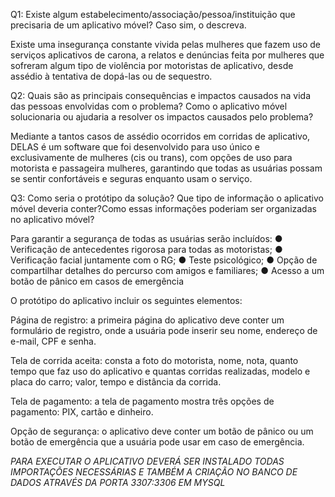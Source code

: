 Q1: Existe algum estabelecimento/associação/pessoa/instituição que precisaria de um aplicativo móvel? Caso sim, o descreva.

Existe uma insegurança constante vivida pelas mulheres que fazem uso de serviços aplicativos de carona, a relatos e denúncias feita por mulheres que sofreram algum tipo de violência por motoristas de aplicativo, desde assédio à tentativa de dopá-las ou de sequestro.

Q2: Quais são as principais consequências e impactos causados na vida das pessoas envolvidas com o problema? Como o aplicativo móvel solucionaria ou ajudaria a resolver os impactos causados pelo problema?

Mediante a tantos casos de assédio ocorridos em corridas de aplicativo, DELAS é um software que foi desenvolvido para uso único e exclusivamente de mulheres (cis ou trans), com opções de uso para motorista e passageira mulheres, garantindo que todas as usuárias possam se sentir confortáveis e seguras enquanto usam o serviço.

Q3: Como seria o protótipo da solução? Que tipo de informação o aplicativo móvel deveria conter?Como essas informações poderiam ser organizadas no aplicativo móvel?

Para garantir a segurança de todas as usuárias serão incluídos: ● Verificação de antecedentes rigorosa para todas as motoristas; ● Verificação facial juntamente com o RG; ● Teste psicológico; ● Opção de compartilhar detalhes do percurso com amigos e familiares; ● Acesso a um botão de pânico em casos de emergência

O protótipo do aplicativo incluir os seguintes elementos:

Página de registro: a primeira página do aplicativo deve conter um formulário de registro, onde a usuária pode inserir seu nome, endereço de e-mail, CPF e senha.

Tela de corrida aceita: consta a foto do motorista, nome, nota, quanto tempo que faz uso do aplicativo e quantas corridas realizadas, modelo e placa do carro; valor, tempo e distância da corrida.

Tela de pagamento: a tela de pagamento mostra três opções de pagamento: PIX, cartão e dinheiro.

Opção de segurança: o aplicativo deve conter um botão de pânico ou um botão de emergência que a usuária pode usar em caso de emergência.

*PARA EXECUTAR O APLICATIVO DEVERÁ SER INSTALADO TODAS IMPORTAÇÕES NECESSÁRIAS E TAMBÉM A CRIAÇÃO NO BANCO DE DADOS ATRAVÉS DA PORTA 3307:3306 EM MYSQL*
